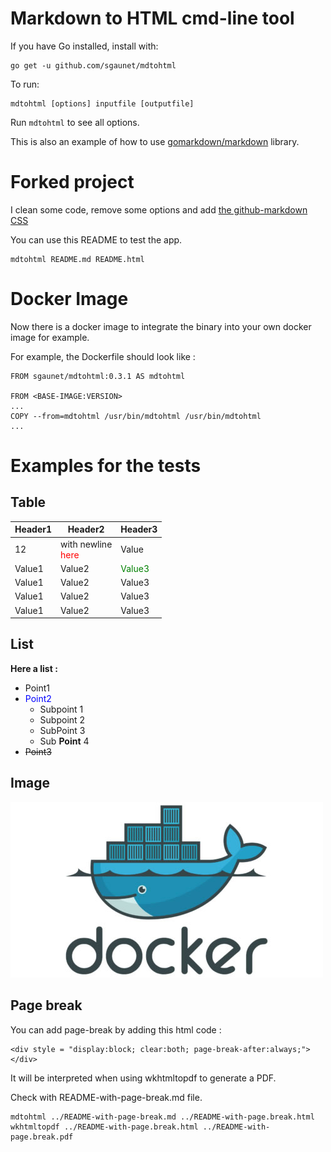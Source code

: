 # Markdown to HTML cmd-line tool

If you have Go installed, install with:

    go get -u github.com/sgaunet/mdtohtml

To run:

    mdtohtml [options] inputfile [outputfile]

Run `mdtohtml` to see all options.

This is also an example of how to use [gomarkdown/markdown](https://github.com/gomarkdown/markdown) library.

# Forked project

I clean some code, remove some options and add [the github-markdown CSS](https://github.com/sindresorhus/github-markdown-css)

You can use this README to test the app.

```
mdtohtml README.md README.html
```


# Docker Image

Now there is a docker image to integrate the binary into your own docker image for example.

For example, the Dockerfile should look like :

```
FROM sgaunet/mdtohtml:0.3.1 AS mdtohtml

FROM <BASE-IMAGE:VERSION>
...
COPY --from=mdtohtml /usr/bin/mdtohtml /usr/bin/mdtohtml
...

```

# Examples for the tests


## Table

Header1   | Header2              | Header3
--------- | -------------------- | --------------------
12        | with newline<br><span style="color:red">here</span> | Value
Value1    | Value2               | <span style="color:green">Value3</span>
Value1    | Value2               | Value3
Value1    | Value2               | Value3
Value1    | Value2               | Value3

## List 

**Here a list :**

* Point1
* <span style="color:blue">Point2</span>
    * Subpoint 1
    * Subpoint 2
    * SubPoint 3
    * Sub **Point** 4
* ~~Point3~~


## Image

![Example](img/Logo-Docker-.jpg)

## Page break

You can add page-break by adding this html code :

```
<div style = "display:block; clear:both; page-break-after:always;"></div>
```

It will be interpreted when using wkhtmltopdf to generate a PDF.

Check with README-with-page-break.md file.

```
mdtohtml ../README-with-page-break.md ../README-with-page.break.html
wkhtmltopdf ../README-with-page.break.html ../README-with-page.break.pdf
```